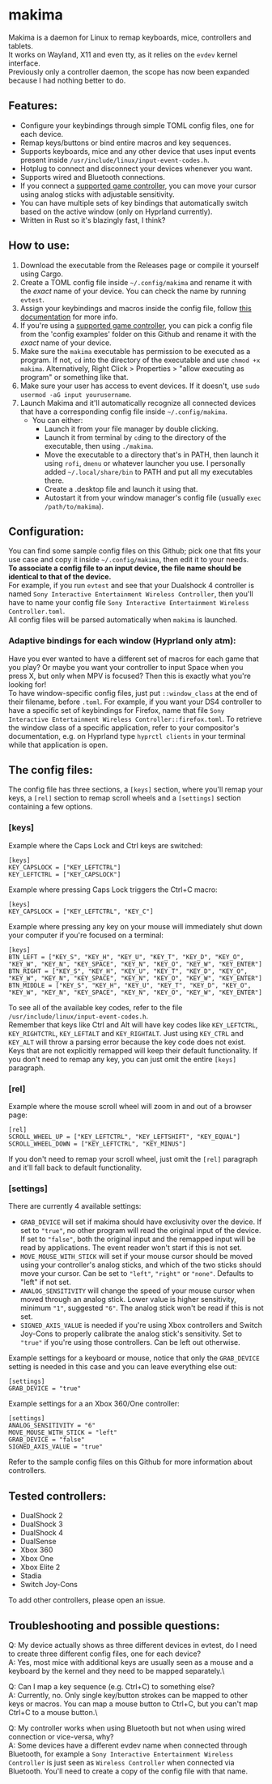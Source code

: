 # makima

Makima is a daemon for Linux to remap keyboards, mice, controllers and tablets.\
It works on Wayland, X11 and even tty, as it relies on the `evdev` kernel interface.\
Previously only a controller daemon, the scope has now been expanded because I had nothing better to do.

## Features:
- Configure your keybindings through simple TOML config files, one for each device.
- Remap keys/buttons or bind entire macros and key sequences.
- Supports keyboards, mice and any other device that uses input events present inside `/usr/include/linux/input-event-codes.h`.
- Hotplug to connect and disconnect your devices whenever you want.
- Supports wired and Bluetooth connections.
- If you connect a [supported game controller](https://github.com/cyber-sushi/makima/tree/main#tested-controllers), you can move your cursor using analog sticks with adjustable sensitivity.
- You can have multiple sets of key bindings that automatically switch based on the active window (only on Hyprland currently).
- Written in Rust so it's blazingly fast, I think?

## How to use:
1. Download the executable from the Releases page or compile it yourself using Cargo.
2. Create a TOML config file inside `~/.config/makima` and rename it with the _exact_ name of your device. You can check the name by running `evtest`.
3. Assign your keybindings and macros inside the config file, follow [this documentation](https://github.com/cyber-sushi/makima/tree/main#configuration) for more info.
4. If you're using a [supported game controller](https://github.com/cyber-sushi/makima/tree/main#tested-controllers), you can pick a config file from the 'config examples' folder on this Github and rename it with the _exact_ name of your device.
6. Make sure the `makima` executable has permission to be executed as a program. If not, `cd` into the directory of the executable and use `chmod +x makima`. Alternatively, Right Click > Properties > "allow executing as program" or something like that.
7. Make sure your user has access to event devices. If it doesn't, use `sudo usermod -aG input yourusername`.
8. Launch Makima and it'll automatically recognize all connected devices that have a corresponding config file inside `~/.config/makima`.
   - You can either:
     - Launch it from your file manager by double clicking.
     - Launch it from terminal by `cd`ing to the directory of the executable, then using `./makima`.
     - Move the executable to a directory that's in PATH, then launch it using `rofi`, `dmenu` or whatever launcher you use. I personally added `~/.local/share/bin` to PATH and put all my executables there.
     - Create a .desktop file and launch it using that.
     - Autostart it from your window manager's config file (usually `exec /path/to/makima`).

## Configuration:
You can find some sample config files on this Github; pick one that fits your use case and copy it inside `~/.config/makima`, then edit it to your needs.\
**To associate a config file to an input device, the file name should be identical to that of the device.**\
For example, if you run `evtest` and see that your Dualshock 4 controller is named `Sony Interactive Entertainment Wireless Controller`, then you'll have to name your config file `Sony Interactive Entertainment Wireless Controller.toml`.\
All config files will be parsed automatically when `makima` is launched.

### Adaptive bindings for each window (Hyprland only atm):
Have you ever wanted to have a different set of macros for each game that you play? Or maybe you want your controller to input Space when you press X, but only when MPV is focused? Then this is exactly what you're looking for!\
To have window-specific config files, just put `::window_class` at the end of their filename, before `.toml`. For example, if you want your DS4 controller to have a specific set of keybindings for Firefox, name that file `Sony Interactive Entertainment Wireless Controller::firefox.toml`. To retrieve the window class of a specific application, refer to your compositor's documentation, e.g. on Hyprland type `hyprctl clients` in your terminal while that application is open.

## The config files:
The config file has three sections, a `[keys]` section, where you'll remap your keys, a `[rel]` section to remap scroll wheels and a `[settings]` section containing a few options.

### \[keys]
Example where the Caps Lock and Ctrl keys are switched:
```
[keys]
KEY_CAPSLOCK = ["KEY_LEFTCTRL"]
KEY_LEFTCTRL = ["KEY_CAPSLOCK"]
```
Example where pressing Caps Lock triggers the Ctrl+C macro:
```
[keys]
KEY_CAPSLOCK = ["KEY_LEFTCTRL", "KEY_C"]
```
Example where pressing any key on your mouse will immediately shut down your computer if you're focused on a terminal:
```
[keys]
BTN_LEFT = ["KEY_S", "KEY_H", "KEY_U", "KEY_T", "KEY_D", "KEY_O", "KEY_W", "KEY_N", "KEY_SPACE", "KEY_N", "KEY_O", "KEY_W", "KEY_ENTER"]
BTN_RIGHT = ["KEY_S", "KEY_H", "KEY_U", "KEY_T", "KEY_D", "KEY_O", "KEY_W", "KEY_N", "KEY_SPACE", "KEY_N", "KEY_O", "KEY_W", "KEY_ENTER"]
BTN_MIDDLE = ["KEY_S", "KEY_H", "KEY_U", "KEY_T", "KEY_D", "KEY_O", "KEY_W", "KEY_N", "KEY_SPACE", "KEY_N", "KEY_O", "KEY_W", "KEY_ENTER"]
```
To see all of the available key codes, refer to the file `/usr/include/linux/input-event-codes.h`.\
Remember that keys like Ctrl and Alt will have key codes like `KEY_LEFTCTRL`, `KEY_RIGHTCTRL`, `KEY_LEFTALT` and `KEY_RIGHTALT`. Just using `KEY_CTRL` and `KEY_ALT` will throw a parsing error because the key code does not exist.\
Keys that are not explicitly remapped will keep their default functionality.
If you don't need to remap any key, you can just omit the entire `[keys]` paragraph.

### \[rel]
Example where the mouse scroll wheel will zoom in and out of a browser page:
```
[rel]
SCROLL_WHEEL_UP = ["KEY_LEFTCTRL", "KEY_LEFTSHIFT", "KEY_EQUAL"]
SCROLL_WHEEL_DOWN = ["KEY_LEFTCTRL", "KEY_MINUS"]
```
If you don't need to remap your scroll wheel, just omit the `[rel]` paragraph and it'll fall back to default functionality.

### \[settings]
There are currently 4 available settings:
- `GRAB_DEVICE` will set if makima should have exclusivity over the device. If set to `"true"`, no other program will read the original input of the device. If set to `"false"`, both the original input and the remapped input will be read by applications. The event reader won't start if this is not set.
- `MOVE_MOUSE_WITH_STICK` will set if your mouse cursor should be moved using your controller's analog sticks, and which of the two sticks should move your cursor. Can be set to `"left"`, `"right"` or `"none"`. Defaults to "left" if not set.
- `ANALOG_SENSITIVITY` will change the speed of your mouse cursor when moved through an analog stick. Lower value is higher sensitivity, minimum `"1"`, suggested `"6"`. The analog stick won't be read if this is not set.
- `SIGNED_AXIS_VALUE` is needed if you're using Xbox controllers and Switch Joy-Cons to properly calibrate the analog stick's sensitivity. Set to `"true"` if you're using those controllers. Can be left out otherwise.

Example settings for a keyboard or mouse, notice that only the `GRAB_DEVICE` setting is needed in this case and you can leave everything else out:
```
[settings]
GRAB_DEVICE = "true"
```
Example settings for a an Xbox 360/One controller:
```
[settings]
ANALOG_SENSITIVITY = "6"
MOVE_MOUSE_WITH_STICK =	"left"
GRAB_DEVICE = "false"
SIGNED_AXIS_VALUE = "true"
```
Refer to the sample config files on this Github for more information about controllers.

## Tested controllers:
- DualShock 2
- DualShock 3
- DualShock 4
- DualSense
- Xbox 360
- Xbox One
- Xbox Elite 2
- Stadia
- Switch Joy-Cons

To add other controllers, please open an issue.

## Troubleshooting and possible questions:
Q: My device actually shows as three different devices in evtest, do I need to create three different config files, one for each device?\
A: Yes, most mice with additional keys are usually seen as a mouse and a keyboard by the kernel and they need to be mapped separately.\

Q: Can I map a key sequence (e.g. Ctrl+C) to something else?\
A: Currently, no. Only single key/button strokes can be mapped to other keys or macros. You can map a mouse button to Ctrl+C, but you can't map Ctrl+C to a mouse button.\

Q: My controller works when using Bluetooth but not when using wired connection or vice-versa, why?\
A: Some devices have a different evdev name when connected through Bluetooth, for example a `Sony Interactive Entertainment Wireless Controller` is just seen as `Wireless Controller` when connected via Bluetooth. You'll need to create a copy of the config file with that name.
